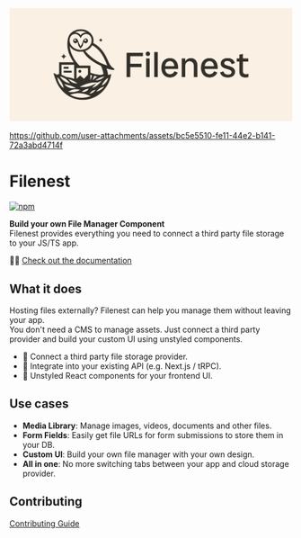 ![Filenest Banner](.github/media/banner.png)

https://github.com/user-attachments/assets/bc5e5510-fe11-44e2-b141-72a3abd4714f

# Filenest  
[![npm](https://img.shields.io/npm/v/@filenest/core.svg)](https://www.npmjs.com/search?q=%40filenest)

**Build your own File Manager Component**  
Filenest provides everything you need to connect a third party file storage to your JS/TS app.

🦉📖 [Check out the documentation](https://filenest.github.io/filenest/)

## What it does

Hosting files externally? Filenest can help you manage them without leaving your app.  
You don't need a CMS to manage assets. Just connect a third party provider
and build your custom UI using unstyled components.

- 🔋 Connect a third party file storage provider.
- 🔌 Integrate into your existing API (e.g. Next.js / tRPC).
- 🎨 Unstyled React components for your frontend UI.

## Use cases

- **Media Library**: Manage images, videos, documents and other files.
- **Form Fields**: Easily get file URLs for form submissions to store them in your DB.
- **Custom UI**: Build your own file manager with your own design.
- **All in one**: No more switching tabs between your app and cloud storage provider.

## Contributing

[Contributing Guide](https://github.com/filenest/filenest/blob/next/docs/_root/docs/contributing.md)
